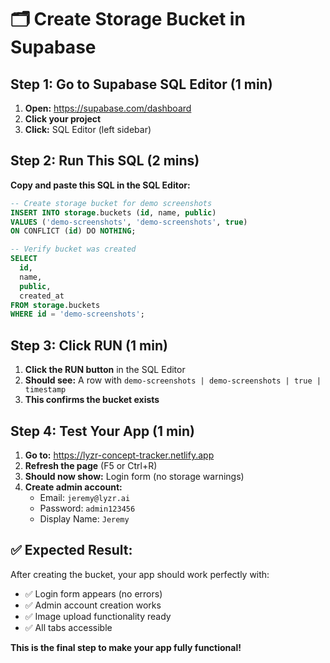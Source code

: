 # 🗂️ Create Storage Bucket in Supabase

## **Step 1: Go to Supabase SQL Editor** (1 min)

1. **Open:** https://supabase.com/dashboard
2. **Click your project**
3. **Click:** SQL Editor (left sidebar)

## **Step 2: Run This SQL** (2 mins)

**Copy and paste this SQL in the SQL Editor:**

```sql
-- Create storage bucket for demo screenshots
INSERT INTO storage.buckets (id, name, public) 
VALUES ('demo-screenshots', 'demo-screenshots', true)
ON CONFLICT (id) DO NOTHING;

-- Verify bucket was created
SELECT 
  id, 
  name, 
  public,
  created_at
FROM storage.buckets 
WHERE id = 'demo-screenshots';
```

## **Step 3: Click RUN** (1 min)

1. **Click the RUN button** in the SQL Editor
2. **Should see:** A row with `demo-screenshots | demo-screenshots | true | timestamp`
3. **This confirms the bucket exists**

## **Step 4: Test Your App** (1 min)

1. **Go to:** https://lyzr-concept-tracker.netlify.app
2. **Refresh the page** (F5 or Ctrl+R)
3. **Should now show:** Login form (no storage warnings)
4. **Create admin account:**
   - Email: `jeremy@lyzr.ai`
   - Password: `admin123456`
   - Display Name: `Jeremy`

## **✅ Expected Result:**

After creating the bucket, your app should work perfectly with:
- ✅ Login form appears (no errors)
- ✅ Admin account creation works
- ✅ Image upload functionality ready
- ✅ All tabs accessible

**This is the final step to make your app fully functional!**